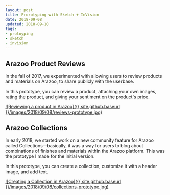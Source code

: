 ```yaml
---
layout: post
title: Prorotyping with Sketch + InVision
date: 2018-09-08
updated: 2018-09-10
tags:
- protoyping
- sketch
- invision
---
```


## Arazoo Product Reviews

In the fall of 2017, we experimented with allowing users to review products and materials on Arazoo, to share publicly with the userbase. 

In this prototype, you can review a product, attaching your own images, rating the product, and giving your sentiment on the product's price. 

<a href="https://invis.io/FBNYYTQE7V5#/252992521_Reviews_Normal_State_-_You_Have_Not_Reviewed">
![Reviewing a product in Arazoo]({{ site.github.baseurl }}/images/2018/09/08/reviews-prototype.jpg)
</a>

## Arazoo Collections

In early 2018, we started work on a new community feature for Arazoo called Collections&mdash;basically, it was a way for users to blog about combinations of finishes and materials within the Arazoo platform. This was the prototype I made for the initial version. 

In this prototype, you can create a collection, customize it with a header image, and add text.

<a href="https://invis.io/T3NYUCH2RUE#/282459609_create_Collection_Start">
![Creating a Collection in Arazoo]({{ site.github.baseurl }}/images/2018/09/08/collections-prototype.jpg)
</a>